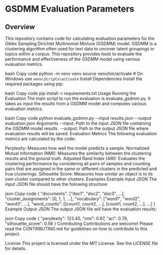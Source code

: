 # GSDMM Evaluation Parameters
## Overview
This repository contains code for calculating evaluation parameters for the Gibbs Sampling Dirichlet Multinomial Mixture (GSDMM) model. GSDMM is a clustering algorithm often used for text data to uncover latent groupings or topics within a corpus. This repository provides tools to evaluate the performance and effectiveness of the GSDMM model using various evaluation metrics.




bash
Copy code
python -m venv venv
source venv/bin/activate  # On Windows use `venv\Scripts\activate`
Install Dependencies
Install the required packages using pip:

bash
Copy code
pip install -r requirements.txt
Usage
Running the Evaluation
The main script to run the evaluation is evaluate_gsdmm.py. It takes as input the results from a GSDMM model and computes various evaluation metrics.

bash
Copy code
python evaluate_gsdmm.py --input results.json --output evaluation.json
Arguments
--input: Path to the input JSON file containing the GSDMM model results.
--output: Path to the output JSON file where evaluation results will be saved.
Evaluation Metrics
The following evaluation metrics are calculated by the code:

Perplexity: Measures how well the model predicts a sample.
Normalized Mutual Information (NMI): Measures the similarity between the clustering results and the ground truth.
Adjusted Rand Index (ARI): Evaluates the clustering performance by considering all pairs of samples and counting pairs that are assigned in the same or different clusters in the predicted and true clusterings.
Silhouette Score: Measures how similar an object is to its own cluster compared to other clusters.
Examples
Example Input JSON
The input JSON file should have the following structure:

json
Copy code
{
    "documents": ["doc1", "doc2", "doc3", ...],
    "cluster_assignments": [0, 1, 1, ...],
    "vocabulary": ["word1", "word2", "word3", ...],
    "word_counts": [[count1, count2, ...], [count1, count2, ...], ...]
}
Example Output JSON
The output JSON file will have the evaluation results:

json
Copy code
{
    "perplexity": 123.45,
    "nmi": 0.67,
    "ari": 0.78,
    "silhouette_score": 0.56
}
Contributing
Contributions are welcome! Please read the CONTRIBUTING.md for guidelines on how to contribute to this project.

License
This project is licensed under the MIT License. See the LICENSE file for details.
